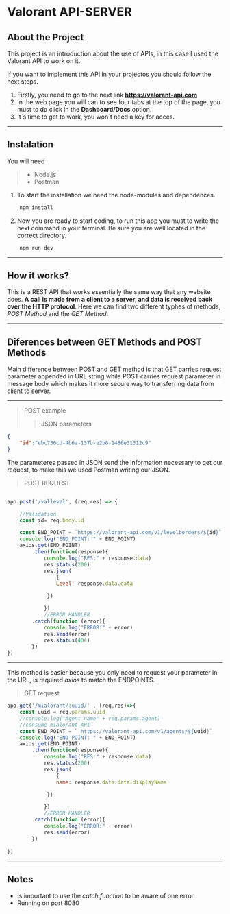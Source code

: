 # Valorant API-SERVER

## About the Project

This project is an introduction about the use of APIs, in this case I used the Valorant API to work on it.

If you want to implement this API in your projectos you should follow the next steps.

1. Firstly, you need to go to the next link **<https://valorant-api.com>**
2. In the web page you will can to see four tabs at the top of the page, you must to do click in the **Dashboard/Docs** option.
3. It´s time to get to work, you won´t need a key for acces.

***

## Instalation

You will need

> - Node.js
> - Postman

1. To start the installation we need the node-modules and dependences.

```sh
    npm install
```

2. Now you are ready to start coding, to run this app you must to write the next command in your terminal. Be sure you are well located in the correct directory.

```sh
    npm run dev
```

***

## How it works?

This is a REST API that works essentially the same way that any website does. **A call is made from a client to a server, and data is received back over the HTTP protocol**. Here we can find two different typhes of methods, *POST Method* and the *GET Method*.
***

## Diferences between GET Methods and POST Methods

Main difference between POST and GET method is that GET carries request parameter appended in URL string while POST carries request parameter in message body which makes it more secure way to transferring data from client to server.

***

>POST example
>>JSON parameters

```JSON
{
    "id":"ebc736cd-4b6a-137b-e2b0-1486e31312c9"
}
```

The parameteres passed in JSON send the information necessary to get our request, to make this we used Postman writing our JSON.

>POST REQUEST

```js

app.post('/vallevel', (req,res) => {

    //Validation
    const id= req.body.id

    const END_POINT = `https://valorant-api.com/v1/levelborders/${id}` 
    console.log("END_POINT: " + END_POINT)
    axios.get(END_POINT)
        .then(function(response){
            console.log("RES:" + response.data)
            res.status(200)
            res.json(
                {
                Level: response.data.data

             })

            })
            //ERROR HANDLER
        .catch(function (error){
            console.log("ERROR:" + error)
            res.send(error)
            res.status(404)
        })
})

```

***
This method is easier because you only need to request your parameter in the URL, is required *axios* to match the ENDPOINTS.

>GET request

```js
app.get('/mialorant/:uuid/' , (req,res)=>{
    const uuid = req.params.uuid
    //console.log("Agent name" + req.params.agent)
    //consume mialorant API
    const END_POINT = ` https://valorant-api.com/v1/agents/${uuid}` 
    console.log("END_POINT: " + END_POINT)
    axios.get(END_POINT)
        .then(function(response){
            console.log("RES:" + response.data)
            res.status(200)
            res.json(
                {
                name: response.data.data.displayName

             })

            })
            //ERROR HANDLER
        .catch(function (error){
            console.log("ERROR:" + error)
            res.send(error)
        })
    
})

```

***

## Notes

- Is important to use the *catch function* to be aware of one error.
- Running on port 8080
